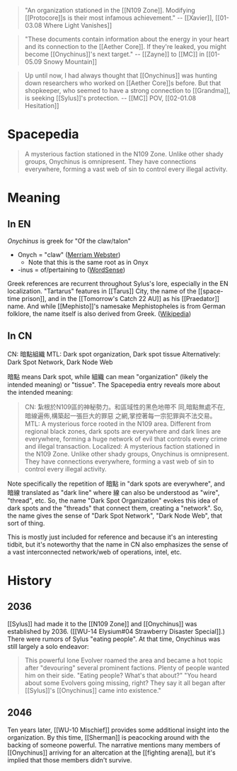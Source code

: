 > "An organization stationed in the [[N109 Zone]]. Modifying [[Protocore]]s is their most infamous achievement." 
> -- [[Xavier]], [[01-03.08 Where Light Vanishes]]

> "These documents contain information about the energy in your heart and its connection to the [[Aether Core]]. If they're leaked, you might become [[Onychinus]]'s next target." 
> -- [[Zayne]] to [[MC]] in [[01-05.09 Snowy Mountain]]

> Up until now, I had always thought that [[Onychinus]] was hunting down researchers who worked on [[Aether Core]]s before. But that shopkeeper, who seemed to have a strong connection to [[Grandma]], is seeking [[Sylus]]'s protection.
> -- [[MC]] POV, [[02-01.08 Hesitation]]

# Spacepedia
> A mysterious faction stationed in the N109 Zone. Unlike other shady groups, Onychinus is omnipresent. They have connections everywhere, forming a vast web of sin to control every illegal activity.
# Meaning
## In EN
*Onychinus* is greek for "Of the claw/talon"
* Onych = "claw" ([Merriam Webster](https://www.merriam-webster.com/dictionary/onych-))
	* Note that this is the same root as in Onyx
* -inus = of/pertaining to ([WordSense](https://www.wordsense.eu/-inus/))

Greek references are recurrent throughout Sylus's lore, especially in the EN localization. "Tartarus" features in [[Tarus]] City, the name of the [[space-time prison]], and in the [[Tomorrow's Catch 22 AU]] as his [[Praedator]] name. And while [[Mephisto]]'s namesake Mephistopheles is from German folklore, the name itself is also derived from Greek. ([Wikipedia](https://en.wikipedia.org/wiki/Mephistopheles))

## In CN

CN: 暗點組織
MTL: Dark spot organization, Dark spot tissue
Alternatively: Dark Spot Network, Dark Node Web

暗點 means Dark spot, while 組織 can mean "organization" (likely the intended meaning) or "tissue". The Spacepedia entry reveals more about the intended meaning:
> CN: 紮根於N109區的神秘勢力。和區域性的黑色地帶不 同,暗點無處不在,暗線遍佈,構築起一張巨大的罪惡 之網,掌控著每一宗犯罪與不法交易。
> MTL: A mysterious force rooted in the N109 area. Different from regional black zones, dark spots are everywhere and dark lines are everywhere, forming a huge network of evil that controls every crime and illegal transaction.
> Localized: A mysterious faction stationed in the N109 Zone. Unlike other shady groups, Onychinus is omnipresent. They have connections everywhere, forming a vast web of sin to control every illegal activity.

Note specifically the repetition of 暗點 in "dark spots are everywhere", and 暗線 translated as "dark line" where 線 can also be understood as "wire", "thread", etc. So, the name "Dark Spot Organization" evokes this idea of dark spots and the "threads" that connect them, creating a "network". So, the name gives the sense of "Dark Spot Network", "Dark Node Web", that sort of thing.

This is mostly just included for reference and because it's an interesting tidbit, but it's noteworthy that the name in CN also emphasizes the sense of a vast interconnected network/web of operations, intel, etc.

# History

## 2036
[[Sylus]] had made it to the [[N109 Zone]] and [[Onychinus]] was established by 2036. ([[WU-14 Elysium#04 Strawberry Disaster Special]].) There were rumors of Sylus "eating people". At that time, Onychinus was still largely a solo endeavor:
> This powerful lone Evolver roamed the area and became a hot topic after "devouring" several prominent factions. Plenty of people wanted him on their side.
> "Eating people? What's that about?"
> "You heard about some Evolvers going missing, right? They say it all began after [[Sylus]]'s [[Onychinus]] came into existence."

## 2046
Ten years later, [[WU-10 Mischief]] provides some additional insight into the organization. By this time, [[Sherman]] is peacocking around with the backing of someone powerful. The narrative mentions many members of [[Onychinus]] arriving for an altercation at the [[fighting arena]], but it's implied that those members didn't survive.
